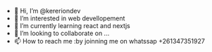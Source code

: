 - 👋 Hi, I’m @kereriondev
- 👀 I’m interested in web devellopement
- 🌱 I’m currently learning react and nextjs
- 💞️ I’m looking to collaborate on ...
- 📫 How to reach me :by joinning me on whatssap +261347351927

<!---
kereriondev/kereriondev is a ✨ special ✨ repository because its `README.md` (this file) appears on your GitHub profile.
You can click the Preview link to take a look at your changes.
--->
